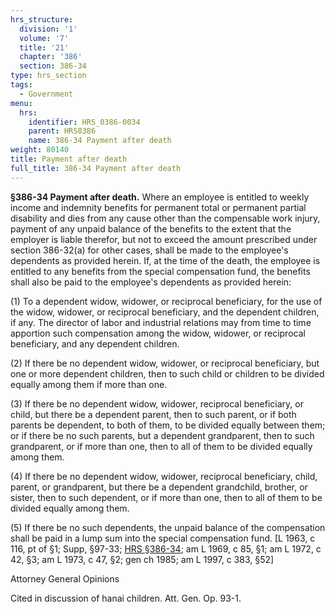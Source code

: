 ```yaml
---
hrs_structure:
  division: '1'
  volume: '7'
  title: '21'
  chapter: '386'
  section: 386-34
type: hrs_section
tags:
  - Government
menu:
  hrs:
    identifier: HRS_0386-0034
    parent: HRS0386
    name: 386-34 Payment after death
weight: 80140
title: Payment after death
full_title: 386-34 Payment after death
---
```

**§386-34 Payment after death.** Where an employee is entitled to weekly income and indemnity benefits for permanent total or permanent partial disability and dies from any cause other than the compensable work injury, payment of any unpaid balance of the benefits to the extent that the employer is liable therefor, but not to exceed the amount prescribed under section 386-32(a) for other cases, shall be made to the employee's dependents as provided herein. If, at the time of the death, the employee is entitled to any benefits from the special compensation fund, the benefits shall also be paid to the employee's dependents as provided herein:

(1) To a dependent widow, widower, or reciprocal beneficiary, for the use of the widow, widower, or reciprocal beneficiary, and the dependent children, if any. The director of labor and industrial relations may from time to time apportion such compensation among the widow, widower, or reciprocal beneficiary, and any dependent children.

(2) If there be no dependent widow, widower, or reciprocal beneficiary, but one or more dependent children, then to such child or children to be divided equally among them if more than one.

(3) If there be no dependent widow, widower, reciprocal beneficiary, or child, but there be a dependent parent, then to such parent, or if both parents be dependent, to both of them, to be divided equally between them; or if there be no such parents, but a dependent grandparent, then to such grandparent, or if more than one, then to all of them to be divided equally among them.

(4) If there be no dependent widow, widower, reciprocal beneficiary, child, parent, or grandparent, but there be a dependent grandchild, brother, or sister, then to such dependent, or if more than one, then to all of them to be divided equally among them.

(5) If there be no such dependents, the unpaid balance of the compensation shall be paid in a lump sum into the special compensation fund. [L 1963, c 116, pt of §1; Supp, §97-33; [HRS §386-34](/title-21/chapter-386/section-386-34/); am L 1969, c 85, §1; am L 1972, c 42, §3; am L 1973, c 47, §2; gen ch 1985; am L 1997, c 383, §52]

Attorney General Opinions

Cited in discussion of hanai children. Att. Gen. Op. 93-1.